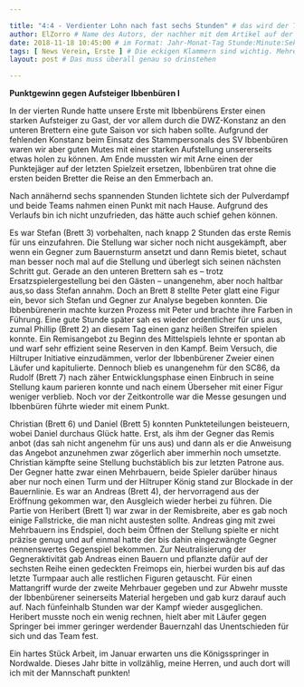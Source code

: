```yaml
---

title: "4:4 - Verdienter Lohn nach fast sechs Stunden" # das wird der Titel der Seite, am besten in Anführungszeichen (z.B. wenn er Sonderzeichen enthält).
author: ElZorro # Name des Autors, der nachher mit dem Artikel auf der Seite angezeigt wird; das ist unabhängig vom github-Benutzernamen
date: 2018-11-18 10:45:00 # im Format: Jahr-Monat-Tag Stunde:Minute:Sekunde, die Uhrzeit ist optional
tags: [ News Verein, Erste ] # Die eckigen Klammern sind wichtig. Mehrere Tags werden durch Kommas separiert
layout: post # Das muss überall genau so drinstehen

---
```

**Punktgewinn gegen Aufsteiger Ibbenbüren I**

In der vierten Runde hatte unsere Erste mit Ibbenbürens Erster einen starken Aufsteiger zu Gast, der vor allem durch die DWZ-Konstanz an den unteren Brettern eine gute Saison vor sich haben sollte. Aufgrund der fehlenden Konstanz beim Einsatz des Stammpersonals des SV Ibbenbüren waren wir aber guten Mutes mit einer starken Aufstellung unsererseits etwas holen zu können. Am Ende mussten wir mit Arne einen der Punktejäger auf der letzten Spielzeit ersetzen, Ibbenbüren trat ohne die ersten beiden Bretter die Reise an den Emmerbach an. 
<!-- continue -->
Nach annähernd sechs spannenden Stunden lichtete sich der Pulverdampf und beide Teams nahmen einen Punkt mit nach Hause. Aufgrund des Verlaufs bin ich nicht unzufrieden, das hätte auch schief gehen können.

Es war Stefan (Brett 3) vorbehalten, nach knapp 2 Stunden das erste Remis für uns einzufahren. Die Stellung war sicher noch nicht ausgekämpft, aber wenn ein Gegner zum Bauernsturm ansetzt und dann Remis bietet, schaut man besser noch mal auf die Stellung und überlegt sich seinen nächsten Schritt gut. Gerade an den unteren Brettern sah es – trotz Ersatzspielergestellung bei den Gästen – unangenehm, aber noch haltbar aus,so dass Stefan annahm. Doch an Brett 8 stellte Peter glatt eine Figur ein, bevor sich Stefan und Gegner zur Analyse begeben konnten. Die Ibbenbürenerin machte kurzen Prozess mit Peter und brachte ihre Farben in Führung. Eine gute Stunde später sah es wieder ordentlicher für uns aus, zumal Phillip (Brett 2) an diesem Tag einen ganz heißen Streifen spielen konnte. Ein Remisangebot zu Beginn des Mittelspiels lehnte er spontan ab und warf sehr effizient seine Reserven in den Kampf. Beim Versuch, die Hiltruper Initiative einzudämmen, verlor der Ibbenbürener Zweier einen Läufer und kapitulierte. Dennoch blieb es unangenehm für den SC86, da Rudolf (Brett 7) nach zäher Entwicklungsphase einen Einbruch in seine Stellung kaum parieren konnte und nach einem Überseher mit einer Figur weniger verblieb. Noch vor der Zeitkontrolle war die Messe gesungen und Ibbenbüren führte  wieder mit einem Punkt.

Christian (Brett 6) und Daniel (Brett 5) konnten Punkteteilungen beisteuern, wobei Daniel durchaus Glück hatte. Erst, als ihm der Gegner das Remis anbot (das sah nicht angenehm für uns aus) und dann als er die Anweisung das Angebot anzunehmen zwar zögerlich aber immerhin noch umsetzte. Christian kämpfte seine Stellung buchstäblich bis zur letzten Patrone aus. Der Gegner hatte zwar einen Mehrbauern, beide Spieler darüber hinaus aber nur noch einen Turm und der Hiltruper König stand zur Blockade in der Bauernlinie. Es war an Andreas (Brett 4), der hervorragend aus der Eröffnung gekommen war, den Ausgleich wieder herbei zu führen. Die Partie von Heribert (Brett 1) war zwar in der Remisbreite, aber es gab noch einige Fallstricke, die man nicht austesten sollte. Andreas ging mit zwei Mehrbauern ins Endspiel, doch beim Öffnen der Stellung spielte er nicht präzise genug und auf einmal hatte der bis dahin eingezwängte Gegner nennenswertes Gegenspiel bekommen. Zur Neutralisierung der Gegneraktivität gab Andreas einen Bauern und pflanzte dafür auf der sechsten Reihe einen gedeckten Freimops ein, hierbei wurden bis auf das letzte Turmpaar auch alle restlichen Figuren getauscht. Für einen Mattangriff wurde der zweite Mehrbauer gegeben und zur Abwehr musste der Ibbenbürener seinerseits Material hergeben und gab kurz darauf auch auf. Nach fünfeinhalb Stunden war der Kampf wieder ausgeglichen. Heribert musste noch ein wenig rechnen, hielt aber mit Läufer gegen Springer bei immer geringer werdender Bauernzahl das Unentschieden für sich und das Team fest.

Ein hartes Stück Arbeit, im Januar erwarten uns die Königsspringer in Nordwalde. Dieses Jahr bitte in vollzählig, meine Herren, und auch dort will ich mit der Mannschaft punkten!

